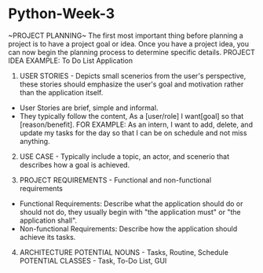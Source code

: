 # Python-Week-3
~PROJECT PLANNING~
The first most important thing before planning a project is to have a project goal or idea.
Once you have a project idea, you can now begin the planning process to determine specific details. 
PROJECT IDEA EXAMPLE: To Do List Application

1. USER STORIES - Depicts small scenerios from the user's perspective, these stories should emphasize the user's goal and motivation rather than the application itself.
- User Stories are brief, simple and informal.
- They typically follow the content, As a [user/role] I want[goal] so that [reason/benefit].
FOR EXAMPLE: As an intern, I want to add, delete, and update my tasks for the day so that I can be on schedule and not miss anything.

2. USE CASE - Typically include a topic, an actor, and scenerio that describes how a goal is achieved.

3. PROJECT REQUIREMENTS - Functional and non-functional requirements
- Functional Requirements: Describe what the application should do or should not do, they usually begin with "the application must" or "the application shall".
- Non-functional Requirements: Describe how the application should achieve its tasks.
  
4. ARCHITECTURE
   POTENTIAL NOUNS - Tasks, Routine, Schedule
   POTENTIAL CLASSES - Task, To-Do List, GUI


   

    
